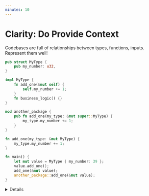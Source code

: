 ```yaml
---
minutes: 10
---
```


# Clarity: Do Provide Context

Codebases are full of relationships between types, functions, inputs. Represent
them well!

```rust
pub struct MyType {
    pub my_number: u32,
}

impl MyType {
    fn add_one(&mut self) {
        self.my_number += 1;
    }
    fn business_logic() {}
}

mod another_package {
    pub fn add_one(my_type: &mut super::MyType) {
        my_type.my_number += 1;
    }
}

fn add_one(my_type: &mut MyType) {
    my_type.my_number += 1;
}

fn main() {
    let mut value = MyType { my_number: 39 };
    value.add_one();
    add_one(&mut value);
    another_package::add_one(&mut value);
}
```

<details>

- Context clues let a reader quickly understand details about what's going on.
  These can be anything from descriptive names, to if a function is a method, or
  where that function comes from.

- Descriptive names are key, but can be subjective in highly specialized
  business logic areas. Try to keep things

- Demo: Ask for suggestions for what the `MyType::business_logic` method does,
  then ask how we might rename the method.

- Ask: What is the difference in what you assume about the source of the
  function `add_one` when it's a method vs when it's a function that takes a
  value, or when it's a function from another module?

  - We know what it does, the name is descriptive enough.

  - Potentially different authors, different packages.

  While it makes sense to keep functions as methods a lot of the time, as
  there's usually an "authoritative" type, there's still plenty of reasons a
  function might not be a method or static method.

  Note: Remember that a method is a relationship between a function and a type.

</details>
